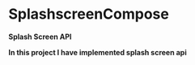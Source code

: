 # SplashscreenCompose

**Splash Screen API**

**In this project I have implemented splash screen api**